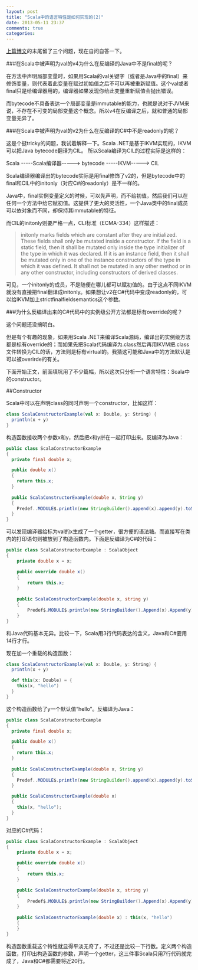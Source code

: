 ```yaml
---
layout: post
title: "Scala中的语言特性是如何实现的(2)"
date: 2013-05-11 23:37
comments: true
categories: 
---
```


[上篇博文](http://cuipengfei.me/blog/2013/05/05/how-are-scala-language-features-implemented/)的末尾留了三个问题，现在自问自答一下。

###在Scala中被声明为val的v4为什么在反编译的Java中不是final的呢？

在方法中声明局部变量时，如果用Scala的val关键字（或者是Java中的final）来修饰变量，则代表着此变量在赋过初始值之后不可以再被重新赋值。这个val或者final只是给编译器用的，编译器如果发现你给此变量重新赋值会抛出错误。

而bytecode不具备表达一个局部变量是immutable的能力，也就是说对于JVM来说，不存在不可变的局部变量这个概念。所以v4在反编译之后，就和普通的局部变量无异了。

###在Scala中被声明为val的v2为什么在反编译的C#中不是readonly的呢？

这是个挺tricky的问题，我试着解释一下。Scala .NET是基于IKVM实现的，IKVM可以把Java bytecode翻译为CIL。
所以Scala编译为CIL的过程实际是这样的：
	                
Scala -----Scala编译器-----> bytecode -----IKVM-----> CIL

Scala编译器编译出的bytecode实际是用final修饰了v2的，但是bytecode中的final和CIL中的initonly（对应C#的readonly）是不一样的。

Java中，final实例变量定义的时候，可以先声明，而不给初值，然后我们可以在任何一个方法中给它赋初值。这提供了更大的灵活性，一个Java类中的final成员可以依对象而不同，却保持其immutable的特征。

而CIL的initonly则要严格一点，CLI标准（ECMA-334）这样描述：
> initonly marks fields which are constant after they are initialized. These fields shall only be mutated inside a constructor. If the field is a static field, then it shall be mutated only inside the type initializer of the type in which it was declared. If it is an instance field, then it shall be mutated only in one of the instance constructors of the type in which it was defined. It shall not be mutated in any other method or in any other constructor, including constructors of derived classes.

可见，一个initonly的成员，不是随便在哪儿都可以赋初值的。由于这点不同IKVM就没有直接把final翻译成initonly。如果想让v2在C#代码中变成readonly的，可以给IKVM加上strictfinalfieldsemantics这个参数。

###为什么反编译出来的C#代码中的实例级公开方法都是标有override的呢？

这个问题还没搞明白。

但是有个有趣的现象，如果用Scala .NET来编译Scala源码，编译出的实例级方法都是标有override的；而如果先把Scala代码编译为.class然后再用IKVM把.class文件转换为CIL的话，方法则是标有virtual的。我猜这可能和Java中的方法默认是可以被overirde的有关。

下面开始正文，前面填坑用了不少篇幅，所以这次只分析一个语言特性：Scala中的constructor。

##Constructor

Scala中可以在声明class的同时声明一个constructor，比如这样：

```scala
class ScalaConstructorExample(val x: Double, y: String) {
  println(x + y)
}
```

构造函数接收两个参数x和y，然后把x和y拼在一起打印出来。反编译为Java：

```java
public class ScalaConstructorExample
{
  private final double x;

  public double x()
  {
    return this.x; 
  } 
  
  public ScalaConstructorExample(double x, String y) 
  { 
    Predef..MODULE$.println(new StringBuilder().append(x).append(y).toString()); 
  }
}
```

可以发现编译器给标为val的x生成了一个getter，很方便的语法糖。而直接写在类内的打印语句则被放到了构造函数内。下面是反编译为C#的代码：

```c#
public class ScalaConstructorExample : ScalaObject
{
	private double x = x;

	public override double x()
	{
		return this.x;
	}
	
	public ScalaConstructorExample(double x, string y)
	{
		Predef$.MODULE$.println(new StringBuilder().Append(x).Append(y).ToString());
	}
}
```
和Java代码基本无异。比较一下，Scala用3行代码表达的含义，Java和C#要用14行才行。

现在加一个重载的构造函数：

```scala
class ScalaConstructorExample(val x: Double, y: String) {
  println(x + y)

  def this(x: Double) = {
  	this(x, "hello")
  }
}
```

这个构造函数给了y一个默认值“hello”。反编译为Java：

```java
public class ScalaConstructorExample
{
  private final double x;

  public double x()
  {
    return this.x; 
  } 
  
  public ScalaConstructorExample(double x, String y) 
  { 
  	Predef..MODULE$.println(new StringBuilder().append(x).append(y).toString()); 
  }

  public ScalaConstructorExample(double x) 
  {
    this(x, "hello");
  }
}
```

对应的C#代码：

```c#
public class ScalaConstructorExample : ScalaObject
{
	private double x = x;

	public override double x()
	{
		return this.x;
	}

	public ScalaConstructorExample(double x, string y)
	{
		Predef$.MODULE$.println(new StringBuilder().Append(x).Append(y).ToString());
	}
	
	public ScalaConstructorExample(double x) : this(x, "hello")
	{
	}
}
```

构造函数重载这个特性就显得平淡无奇了，不过还是比较一下行数。定义两个构造函数，打印出构造函数的参数，声明一个getter，这三件事Scala只用7行代码就完成了，Java和C#都需要将近20行。